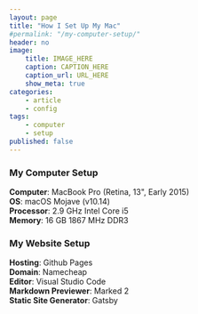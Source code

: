 ```yaml
---
layout: page
title: "How I Set Up My Mac"
#permalink: "/my-computer-setup/"
header: no
image:
    title: IMAGE_HERE
    caption: CAPTION_HERE
    caption_url: URL_HERE
    show_meta: true
categories:
    - article
    - config
tags:
    - computer
    - setup
published: false
---
```


### My Computer Setup
__Computer__: MacBook Pro (Retina, 13", Early 2015) <br/>
__OS__: macOS Mojave (v10.14) <br/>
__Processor__: 2.9 GHz Intel Core i5 <br/>
__Memory__: 16 GB 1867 MHz DDR3 <br/>

### My Website Setup
__Hosting__: Github Pages <br/>
__Domain__: Namecheap <br/>
__Editor__: Visual Studio Code <br/>
__Markdown Previewer__: Marked 2 <br/>
__Static Site Generator__: Gatsby <br/>